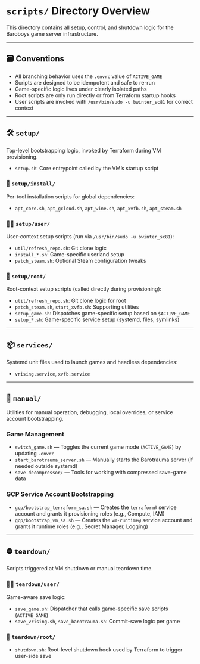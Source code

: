 # `scripts/` Directory Overview

This directory contains all setup, control, and shutdown logic for the Baroboys game server infrastructure.

---

## 🗃️ Conventions

- All branching behavior uses the `.envrc` value of `ACTIVE_GAME`
- Scripts are designed to be idempotent and safe to re-run
- Game-specific logic lives under clearly isolated paths
- Root scripts are only run directly or from Terraform startup hooks
- User scripts are invoked with `/usr/bin/sudo -u bwinter_sc81` for correct context

---

## 🛠️ `setup/`

Top-level bootstrapping logic, invoked by Terraform during VM provisioning.

- `setup.sh`: Core entrypoint called by the VM’s startup script

### 🔧 `setup/install/`

Per-tool installation scripts for global dependencies:

- `apt_core.sh`, `apt_gcloud.sh`, `apt_wine.sh`, `apt_xvfb.sh`, `apt_steam.sh`

### 🧑‍💻 `setup/user/`

User-context setup scripts (run via `/usr/bin/sudo -u bwinter_sc81`):

- `util/refresh_repo.sh`: Git clone logic
- `install_*.sh`: Game-specific userland setup
- `patch_steam.sh`: Optional Steam configuration tweaks

### 🔐 `setup/root/`

Root-context setup scripts (called directly during provisioning):

- `util/refresh_repo.sh`: Git clone logic for root
- `patch_steam.sh`, `start_xvfb.sh`: Supporting utilities
- `setup_game.sh`: Dispatches game-specific setup based on `$ACTIVE_GAME`
- `setup_*.sh`: Game-specific service setup (systemd, files, symlinks)

---

## 📦 `services/`

Systemd unit files used to launch games and headless dependencies:

- `vrising.service`, `xvfb.service`

---

## 🧭 `manual/`

Utilities for manual operation, debugging, local overrides, or service account bootstrapping.

### Game Management

* `switch_game.sh` — Toggles the current game mode (`ACTIVE_GAME`) by updating `.envrc`
* `start_barotrauma_server.sh` — Manually starts the Barotrauma server (if needed outside systemd)
* `save-decompressor/` — Tools for working with compressed save-game data

### GCP Service Account Bootstrapping

* `gcp/bootstrap_terraform_sa.sh` — Creates the `terraform@` service account and grants it provisioning roles (e.g., Compute, IAM)
* `gcp/bootstrap_vm_sa.sh` — Creates the `vm-runtime@` service account and grants it runtime roles (e.g., Secret Manager, Logging)

---

## ⛔ `teardown/`

Scripts triggered at VM shutdown or manual teardown time.

### 🧑‍💻 `teardown/user/`

Game-aware save logic:

- `save_game.sh`: Dispatcher that calls game-specific save scripts (`ACTIVE_GAME`)
- `save_vrising.sh`, `save_barotrauma.sh`: Commit-save logic per game

### 🔐 `teardown/root/`

- `shutdown.sh`: Root-level shutdown hook used by Terraform to trigger user-side save